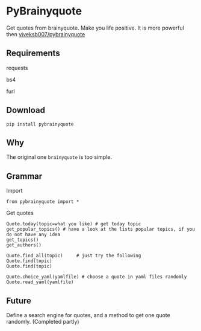 # PyBrainyquote


Get quotes from brainyquote. Make you life positive. It is more powerful then [viveksb007/pybrainyquote](https://github.com/viveksb007/pybrainyquote)

Requirements
-------------

requests

bs4

furl


Download
---------

`pip install pybrainyquote`


Why
--------

The original one `brainyquote` is too simple. 


Grammar
--------
    
Import

    from pybrainyquote import *

Get quotes

    Quote.today(topic=what you like) # get today topic
    get_popular_topics() # have a look at the lists popular topics, if you do not have any idea
    get_topics()
    get_authors()

    Quote.find_all(topic)     # just try the following
    Quote.find(topic)
    Quote.find(topic)
    
    Quote.choice_yaml(yamlfile) # choose a quote in yaml files randomly
    Quote.read_yaml(yamlfile)

Future
-------
Define a search engine for quotes, and a method to get one quote randomly. (Completed partly)
